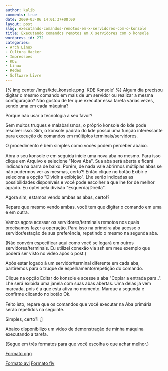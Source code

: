 ```yaml
---
author: kalib
comments: true
date: 2009-03-06 14:01:37+00:00
layout: post
slug: executando-comandos-remotos-em-x-servidores-com-o-konsole
title: Executando comandos remotos em X servidores com o konsole
wordpress_id: 272
categories:
- Arch Linux
- Cultura Hacker
- Impressoes
- KDE
- Linux
- Redes
- Software Livre
---
```

{% img center /imgs/kde_konsole.png 'KDE Konsole' %}
Algum dia precisou digitar o mesmo comando em mais de um servidor ou realizar a mesma configuração? Não gostou de ter que executar essa tarefa várias vezes, sendo uma em cada máquina?




Porque não usar a tecnologia a seu favor?




Sem muitos truques e malabarismos, o próprio konsole do kde pode resolver isso. Sim, o konsole padrão do kde possui uma função interessante para execução de comandos em múltiplos terminais/servidores.




O procedimento é bem simples como vocês podem perceber abaixo.




Abra o seu konsole e em seguida inicie uma nova aba no mesmo. Para isso clique em Arquivo e selecione "Nova Aba". Sua aba será aberta e ficará indicada na barra de baixo. Porém, de nada vale abrirmos mútliplas abas se não pudermos ver as mesmas, certo?! Então clique no botão Exibir e seleciona a opção "Dividir a exibição". Lhe serão indicadas as possibilidades disponíveis e você pode escolher a que lhe for de melhor agrado. Eu optei pela divisão "Esquerda/Direita".




Agora sim, estamos vendo ambas as abas, certo!?




Repare que mesmo vendo ambas, você tem que digitar o comando em uma e em outra.




Vamos agora acessar os servidores/terminais remotos nos quais precisamos fazer a operação. Para isso na primeira aba acesse o servidor/estação de sua preferência, repetindo o mesmo na segunda aba.  

(Não convém especificar aqui como você se logará em outros servidores/terminais. Eu utilizei conexão via ssh em meu exemplo que poderá ser visto no vídeo após o post.)




Após estar logado à um servidor/terminal diferente em cada aba, partiremos para o truque de espelhamento/repetição do comando.




Clique na opção Editar do konsole e acesse a aba "Copiar a entrada para..".  Lhe será exibida uma janela com suas abas abertas. Uma delas já vem marcada, pois é a que está ativa no momento. Marque a segunda e confirme clicando no botão Ok.




Feito isto, repare que os comandos que você executar na Aba primária serão repetidos na seguinte.




Simples, certo?! ;]




Abaixo disponibilizo um vídeo de demonstração de minha máquina executando a tarefa.  

(Segue em três formatos para que você escolha o que achar melhor.)




[Formato ogg](http://www.marcelocavalcante.net/repositorio/multikonsole.ogg)  

[Formato avi](http://www.marcelocavalcante.net/repositorio/multikonsole.avi)
[Formato flv](http://www.marcelocavalcante.net/repositorio/multikonsole.flv)
